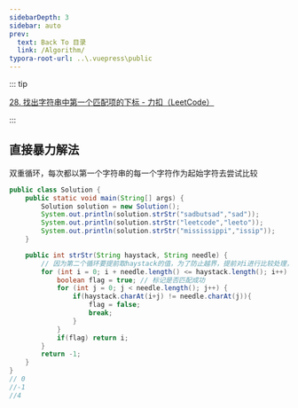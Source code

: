 ```yaml
---
sidebarDepth: 3
sidebar: auto
prev:
  text: Back To 目录
  link: /Algorithm/
typora-root-url: ..\.vuepress\public
---
```




::: tip

[28. 找出字符串中第一个匹配项的下标 - 力扣（LeetCode）](https://leetcode.cn/problems/find-the-index-of-the-first-occurrence-in-a-string/description/)

:::



## 直接暴力解法

双重循环，每次都以第一个字符串的每一个字符作为起始字符去尝试比较

```java
public class Solution {
    public static void main(String[] args) {
        Solution solution = new Solution();
        System.out.println(solution.strStr("sadbutsad","sad"));
        System.out.println(solution.strStr("leetcode","leeto"));
        System.out.println(solution.strStr("mississippi","issip"));
    }

    public int strStr(String haystack, String needle) {
        // 因为第二个循环要提前取haystack的值，为了防止越界，提前对i进行比较处理，扩到范围空间
        for (int i = 0; i + needle.length() <= haystack.length(); i++) {
            boolean flag = true; // 标记是否匹配成功
            for (int j = 0; j < needle.length(); j++) {
                if(haystack.charAt(i+j) != needle.charAt(j)){
                    flag = false;
                    break;
                }
            }
            if(flag) return i;
        }
        return -1;
    }
}
// 0
//-1
//4
```


